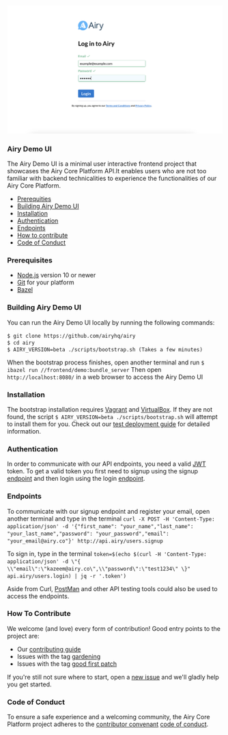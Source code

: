 <p align="center">
    <img width="850" src="../assets/airy_demo_login.png" alt="Airy Login" />
    </a>
</p>


### Airy Demo UI

The Airy Demo UI is a minimal user interactive frontend project that showcases the Airy Core Platform API.It enables users who are not too familiar with backend technicalities to experience the functionalities of our Airy Core Platform.


- [Prerequities](#prerequities)
- [Building Airy Demo UI](#building-airy-demo-ui)
- [Installation](#installation)
- [Authentication](#authentication)
- [Endpoints](#endpoints)
- [How to contribute](#how-to-contribute)
- [Code of Conduct](#code-of-conduct)

### Prerequisites

* [Node.js](https://nodejs.org/) version 10 or newer
* [Git](https://www.atlassian.com/git/tutorials/install-git/) for your platform
* [Bazel](https://docs.bazel.build/versions/3.7.0/install.html)


### Building Airy Demo UI

You can run the Airy Demo UI locally by running the following commands:

```
$ git clone https://github.com/airyhq/airy
$ cd airy
$ AIRY_VERSION=beta ./scripts/bootstrap.sh (Takes a few minutes)
```
When the bootstrap process finishes, open another terminal and run ``` $ ibazel run //frontend/demo:bundle_server ```
Then open `http://localhost:8080/` in a web browser to access the Airy Demo UI

### Installation
The bootstrap installation requires [Vagrant](https://www.vagrantup.com/downloads) and [VirtualBox](https://www.virtualbox.org/wiki/Downloads). If they are not
found, the script ```$ AIRY_VERSION=beta ./scripts/bootstrap.sh``` will attempt to install them for you. Check out our [test deployment guide](/docs/docs/guides/airy-core-in-test-env.md) for detailed information.

### Authentication

In order to communicate with our API endpoints, you need a valid [JWT](https://jwt.io/) token. To get a valid token you first need to signup using the signup [endpoint](#endpoints) and then login using the login [endpoint](#endpoints).

### Endpoints
   To communicate with our signup endpoint and register your email, open another terminal and type in the terminal ```curl -X POST -H 'Content-Type: application/json' -d '{"first_name": "your_name","last_name": "your_last_name","password": "your_password","email": "your_email@airy.co"}' http://api.airy/users.signup```

   To sign in, type in the terminal ```token=$(echo $(curl -H 'Content-Type: application/json' -d \"{ \\"email\":\"kazeem@airy.co\",\\"password\":\"test1234\" \}" api.airy/users.login) | jq -r '.token')```

Aside from Curl, [PostMan](https://www.postman.com/downloads/) and other API testing tools could also be used to access the endpoints.


### How To Contribute

We welcome (and love) every form of contribution! Good entry points to the
project are:

- Our [contributing guide](/docs/docs/guides/contributing.md)
- Issues with the tag
  [gardening](https://github.com/airyhq/airy/issues?q=is%3Aissue+is%3Aopen+label%3Agardening)
- Issues with the tag [good first
  patch](https://github.com/airyhq/airy/issues?q=is%3Aissue+is%3Aopen+label%3A%22good+first+patch%22)

If you're still not sure where to start, open a [new
issue](https://github.com/airyhq/airy/issues/new) and we'll gladly help you get
started.

### Code of Conduct

To ensure a safe experience and a welcoming community, the Airy Core Platform
project adheres to the [contributor
convenant](https://www.contributor-covenant.org/) [code of
conduct](/code_of_conduct.md).

